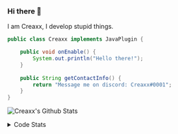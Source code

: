 ### Hi there 👋

I am Creaxx, I develop stupid things. 

```java
public class Creaxx implements JavaPlugin {

    public void onEnable() {
        System.out.println("Hello there!");
    }
    
    public String getContactInfo() {
        return "Message me on discord: Creaxx#0001";
    }
}
```

![Creaxx's Github Stats](https://github-readme-stats.vercel.app/api?username=CreaxxOG&show_icons=true&theme=dark&count_private=true)

<details>
  <summary>Code Stats</summary>

<!--START_SECTION:waka-->
![Code Time](http://img.shields.io/badge/Code%20Time-1%2C312%20hrs%2041%20mins-blue)

![Lines of code](https://img.shields.io/badge/From%20Hello%20World%20I%27ve%20Written-570.9%20thousand%20lines%20of%20code-blue)

**🐱 My GitHub Data** 

> 📦 66.4 kB Used in GitHub's Storage 
 > 
> 🏆 1,697 Contributions in the Year 2023
 > 
> 🚫 Not Opted to Hire
 > 
> 📜 4 Public Repositories 
 > 
> 🔑 2 Private Repositories 
 > 
**I'm a Night 🦉** 

```text
🌞 Morning                280 commits         ██░░░░░░░░░░░░░░░░░░░░░░░   06.82 % 
🌆 Daytime                1749 commits        ███████████░░░░░░░░░░░░░░   42.63 % 
🌃 Evening                2013 commits        ████████████░░░░░░░░░░░░░   49.06 % 
🌙 Night                  61 commits          ░░░░░░░░░░░░░░░░░░░░░░░░░   01.49 % 
```
📅 **I'm Most Productive on Saturday** 

```text
Monday                   487 commits         ███░░░░░░░░░░░░░░░░░░░░░░   11.87 % 
Tuesday                  590 commits         ████░░░░░░░░░░░░░░░░░░░░░   14.38 % 
Wednesday                600 commits         ████░░░░░░░░░░░░░░░░░░░░░   14.62 % 
Thursday                 623 commits         ████░░░░░░░░░░░░░░░░░░░░░   15.18 % 
Friday                   376 commits         ██░░░░░░░░░░░░░░░░░░░░░░░   09.16 % 
Saturday                 754 commits         █████░░░░░░░░░░░░░░░░░░░░   18.38 % 
Sunday                   673 commits         ████░░░░░░░░░░░░░░░░░░░░░   16.40 % 
```


📊 **This Week I Spent My Time On** 

```text
💬 Programming Languages: 
Java                     19 hrs 55 mins      ████████████████░░░░░░░░░   62.89 % 
Kotlin                   5 hrs 56 mins       █████░░░░░░░░░░░░░░░░░░░░   18.75 % 
HTML                     4 hrs 26 mins       ████░░░░░░░░░░░░░░░░░░░░░   14.03 % 
XML                      39 mins             █░░░░░░░░░░░░░░░░░░░░░░░░   02.08 % 
Properties               15 mins             ░░░░░░░░░░░░░░░░░░░░░░░░░   00.84 % 

🔥 Editors: 
IntelliJ                 31 hrs 40 mins      █████████████████████████   100.00 % 
```

**I Mostly Code in Java** 

```text
Java                     54 repos            ███████████████████░░░░░░   77.14 % 
Kotlin                   10 repos            ████░░░░░░░░░░░░░░░░░░░░░   14.29 % 
TypeScript               3 repos             █░░░░░░░░░░░░░░░░░░░░░░░░   04.29 % 
CSS                      2 repos             █░░░░░░░░░░░░░░░░░░░░░░░░   02.86 % 
EJS                      1 repo              ░░░░░░░░░░░░░░░░░░░░░░░░░   01.43 % 
```




 Last Updated on 07/06/2023 18:23:42 UTC
<!--END_SECTION:waka-->
</details>
